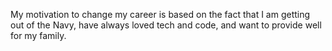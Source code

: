 My motivation to change my career is based on the fact that I am getting out of the Navy, have always loved tech and code, and want to provide well for my family.
